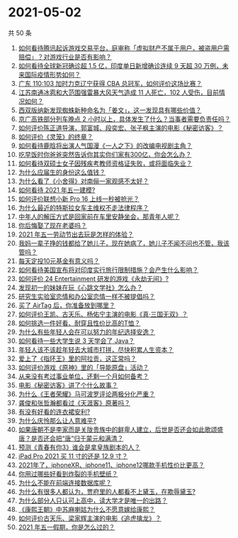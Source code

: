 # 2021-05-02

共 50 条

<!-- BEGIN -->
<!-- 最后更新时间 Sun May 02 2021 00:06:57 GMT+0800 (China Standard Time) -->

1. [如何看待腾讯起诉游戏交易平台，庭审称「虚拟财产不属于用户，被盗用户需赔偿」？对游戏行业是否有影响？](https://www.zhihu.com/question/457298163)
2. [如何看待全球新冠确诊超 1.5 亿，印度单日新增确诊连续 9 天超 30
   万例，未来国际疫情形势如何？](https://www.zhihu.com/question/457368252)
3. [广东 110:103 加时力克辽宁获得 CBA
   总冠军，如何评价这场比赛？](https://www.zhihu.com/question/457433248)
4. [江苏南通冰雹和大范围强雷暴大风天气造成 11 人死亡，102
   人受伤，目前情况如何？](https://www.zhihu.com/question/457376709)
5. [西双版纳新发现蜘蛛新种命名为「姜文」，这一发现具有哪些价值？](https://www.zhihu.com/question/457371552)
6. [京广高铁部分列车晚点 2
   小时以上，具体发生了什么？当事者需要负责任吗？](https://www.zhihu.com/question/457415431)
7. [如何评价陈正道导演，郭富城、段奕宏、张子枫主演的电影《秘密访客》？](https://www.zhihu.com/question/404670407)
8. [如何评价《灵笼》的终章？](https://www.zhihu.com/question/457072944)
9. [如何看待鹿晗将出演人气国漫《一人之下》的改编电视剧主角？](https://www.zhihu.com/question/457280792)
10. [吃早饭时你爸爸突然告诉你其实你们家有300亿，你会怎么办？](https://www.zhihu.com/question/447823721)
11. [如何看待双硕士女子因残疾考教师资格证失败，或将面临失业？](https://www.zhihu.com/question/457095862)
12. [为什么应届生的身份这么值钱？](https://www.zhihu.com/question/296366864)
13. [为什么看了《小舍得》对南俪一家观感不太好？](https://www.zhihu.com/question/456348765)
14. [如何看待 2021 年五一建模?](https://www.zhihu.com/question/457077323)
15. [如何评价联想小新 Pro 16 上线一秒被抢光？](https://www.zhihu.com/question/457352947)
16. [为什么最近的特斯拉女车主维权不走法律程序？](https://www.zhihu.com/question/457223564)
17. [中年人的解压方式是回家前在车里安静坐会，那青年人呢？](https://www.zhihu.com/question/390992174)
18. [你后悔娶了现在老婆吗？](https://www.zhihu.com/question/315457601)
19. [2021 年五一劳动节出去玩是怎样的体验？](https://www.zhihu.com/question/454814759)
20. [我妈一辈子挣的钱都给了她儿子，现在她病了，她儿子不闻不问也不管，我该管吗？](https://www.zhihu.com/question/457182672)
21. [每天定投10元基金有意义吗？](https://www.zhihu.com/question/400408500)
22. [如何看待美国宣布将对印度实行旅行限制措施？会产生什么影响？](https://www.zhihu.com/question/457369354)
23. [如何评价 24 Entertainment
    研发的游戏《永劫无间》?](https://www.zhihu.com/question/361077302)
24. [发现初一的妹妹在玩《心跳文学社》怎么办？](https://www.zhihu.com/question/457348681)
25. [研究生实验室恋情和办公室恋情一样不被提倡吗？](https://www.zhihu.com/question/422926125)
26. [买了 AirTag 后，你准备放到哪里？](https://www.zhihu.com/question/455714523)
27. [如何评价王凯、古天乐、杨佑宁主演的电影《真·三国无双》？](https://www.zhihu.com/question/456766202)
28. [如何挑选一件好看、耐穿且性价比高的T恤？](https://www.zhihu.com/question/404173699)
29. [为什么有些年轻人会在可以努力的年纪选择安逸？](https://www.zhihu.com/question/457144755)
30. [如何看待一些大学生说 3 天学会了 Java？](https://www.zhihu.com/question/66535555)
31. [年轻人该不该趁年轻去大城市打拼，尽快积累人生资本？](https://www.zhihu.com/question/457144259)
32. [爱上了《指环王》里的阿拉贡，这正常吗？](https://www.zhihu.com/question/457230172)
33. [如何评价游戏《原神》里的「导能原盘」活动？](https://www.zhihu.com/question/457259249)
34. [从来没有考过事业单位，还剩一个月如何备考？](https://www.zhihu.com/question/351990894)
35. [电影《秘密访客》讲了个什么故事？](https://www.zhihu.com/question/457313735)
36. [为什么《王者荣耀》马可波罗评论两极分化严重？](https://www.zhihu.com/question/450563897)
37. [龚俊和张哲瀚都看过《天涯客》原著吗？](https://www.zhihu.com/question/455307622)
38. [有没有好看的连衣裙安利?](https://www.zhihu.com/question/371633748)
39. [为什么庆怜那么让人意难平?](https://www.zhihu.com/question/456799483)
40. [如果唐朝不是李家而是关陇贵族中的鲜卑人建立，后世是否还会如此歌颂盛唐？是否还会把“唐”归于蒙元和满清？](https://www.zhihu.com/question/40242155)
41. [预测《青春有你3》谁会是拿皇族剧本的人？](https://www.zhihu.com/question/442475543)
42. [iPad Pro 2021 买 11 寸的还是 12.9 寸？](https://www.zhihu.com/question/455715172)
43. [2021年了，iphoneXR、iphone11、iphone12哪款手机性价比更高？](https://www.zhihu.com/question/437168015)
44. [你用过哪些好看到炸裂的手机壁纸？](https://www.zhihu.com/question/360400273)
45. [为什么不能在前端连接数据库呢？](https://www.zhihu.com/question/457087098)
46. [为什么有很多人都认为，贾府里的人都看不上黛玉，在欺辱黛玉?](https://www.zhihu.com/question/457089903)
47. [为什么部分人只认可上高中，读大学才是唯一的出路？](https://www.zhihu.com/question/454929611)
48. [《康熙王朝》中苏麻喇姑为什么不愿意嫁给康熙？](https://www.zhihu.com/question/300234602)
49. [如何评价古天乐、梁家辉主演的电影《追虎擒龙》？](https://www.zhihu.com/question/452349319)
50. [2021 年五一假期，你是怎么过的？](https://www.zhihu.com/question/457373821)

<!-- END -->
